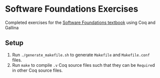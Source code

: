 # Software Foundations Exercises
Completed exercises for the [Software Foundations textbook](https://softwarefoundations.cis.upenn.edu/) using Coq and Gallina

## Setup

1. Run `./generate_makefile.sh` to generate `Makefile` and `Makefile.conf` files. 
2. Run `make` to compile `.v` Coq source files such that they can be `Require`d in other Coq source files.
